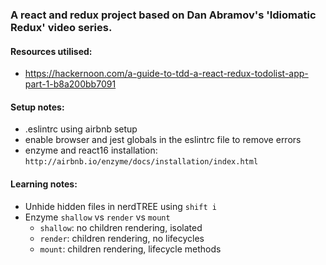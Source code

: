 ### A react and redux project based on Dan Abramov's 'Idiomatic Redux' video series.

#### Resources utilised:
- https://hackernoon.com/a-guide-to-tdd-a-react-redux-todolist-app-part-1-b8a200bb7091

#### Setup notes:
- .eslintrc using airbnb setup
- enable browser and jest globals in the eslintrc file to remove errors
- enzyme and react16 installation: `http://airbnb.io/enzyme/docs/installation/index.html`

#### Learning notes:
- Unhide hidden files in nerdTREE using `shift i`
- Enzyme `shallow` vs `render` vs `mount`
  - `shallow`: no children rendering, isolated
  - `render`: children rendering, no lifecycles
  - `mount`: children rendering, lifecycle methods
